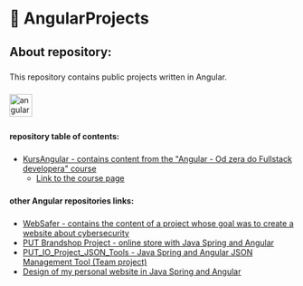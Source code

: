 <h1 align="left">📘 AngularProjects</h1>

###

<h2 align="left">About repository:</h2>

###

<p align="left">This repository contains public projects written in Angular.</p>

###

<div align="left">
  <img src="https://cdn.jsdelivr.net/gh/devicons/devicon/icons/angularjs/angularjs-original.svg" height="40" alt="angularjs logo"  />
  <img width="12" />
</div>

###

<h4 align="left">repository table of contents:</h4>

###

<ul>
	<li><a href="https://github.com/wojciechgunia/AngularProjects/tree/main/KursAngular">KursAngular - contains content from the "Angular - Od zera do Fullstack developera" course
</a><ul><li><a href="https://www.udemy.com/course/angular-i-java-spring-od-zera-do-fullstack-developera/" target="_blank">Link to the course page</a></li></ul></li>
</ul>

 ###

<h4 align="left">other Angular repositories links:</h4>

###

<ul>
	<li><a href="https://github.com/WebSafer/WebSafer">WebSafer - contains the content of a project whose goal was to create a website about cybersecurity </a></li>
	<li><a href="https://github.com/wojciechgunia/PUT_Brandshop_PO">PUT Brandshop Project - online store with Java Spring and Angular</a></li>
	<li><a href="https://github.com/wojciechgunia/PUT_IO_Project_JSON_Tools">PUT_IO_Project_JSON_Tools - Java Spring and Angular JSON Management Tool (Team project)</a></li>
	<li><a href="https://github.com/wojciechgunia/wojciechgunia.pl">Design of my personal website in Java Spring and Angular</a></li>
</ul>
